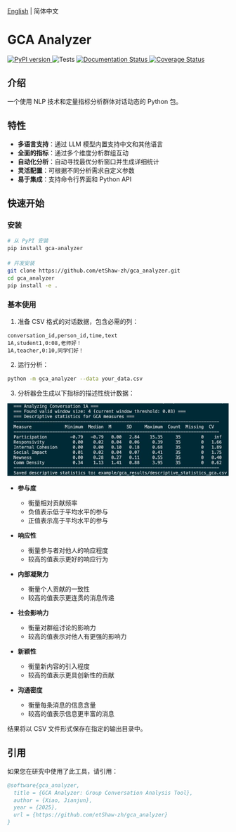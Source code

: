 [English](README.md) | 简体中文
# GCA Analyzer

<div align="left">
    <a href="https://pypi.org/project/gca-analyzer">
        <img src="https://badge.fury.io/py/gca-analyzer.svg" alt="PyPI version">
    </a>
    <img src="https://github.com/etShaw-zh/gca_analyzer/actions/workflows/python-test.yml/badge.svg" alt="Tests">
    <a href="https://gca-analyzer.readthedocs.io/en/latest/?badge=latest">
        <img src="https://readthedocs.org/projects/gca-analyzer/badge/?version=latest" alt="Documentation Status">
    </a>
    <a href="https://codecov.io/gh/etShaw-zh/gca_analyzer">
        <img src="https://codecov.io/gh/etShaw-zh/gca_analyzer/branch/main/graph/badge.svg?token=GLAVYYCD9L" alt="Coverage Status">
    </a>
</div>

## 介绍

一个使用 NLP 技术和定量指标分析群体对话动态的 Python 包。

## 特性

- **多语言支持**：通过 LLM 模型内置支持中文和其他语言
- **全面的指标**：通过多个维度分析群组互动
- **自动化分析**：自动寻找最优分析窗口并生成详细统计
- **灵活配置**：可根据不同分析需求自定义参数
- **易于集成**：支持命令行界面和 Python API

## 快速开始

### 安装

```bash
# 从 PyPI 安装
pip install gca-analyzer

# 开发安装
git clone https://github.com/etShaw-zh/gca_analyzer.git
cd gca_analyzer
pip install -e .
```

### 基本使用

1. 准备 CSV 格式的对话数据，包含必需的列：
```
conversation_id,person_id,time,text
1A,student1,0:08,老师好！
1A,teacher,0:10,同学们好！
```

2. 运行分析：
```bash
python -m gca_analyzer --data your_data.csv
```

3. 分析器会生成以下指标的描述性统计数据：

![描述性统计](/docs/_static/gca_results.jpg)

- **参与度**
   - 衡量相对贡献频率
   - 负值表示低于平均水平的参与
   - 正值表示高于平均水平的参与

- **响应性**
   - 衡量参与者对他人的响应程度
   - 较高的值表示更好的响应行为

- **内部凝聚力**
   - 衡量个人贡献的一致性
   - 较高的值表示更连贯的消息传递

- **社会影响力**
   - 衡量对群组讨论的影响力
   - 较高的值表示对他人有更强的影响力

- **新颖性**
   - 衡量新内容的引入程度
   - 较高的值表示更具创新性的贡献

- **沟通密度**
   - 衡量每条消息的信息含量
   - 较高的值表示信息更丰富的消息

结果将以 CSV 文件形式保存在指定的输出目录中。

## 引用

如果您在研究中使用了此工具，请引用：

```bibtex
@software{gca_analyzer,
  title = {GCA Analyzer: Group Conversation Analysis Tool},
  author = {Xiao, Jianjun},
  year = {2025},
  url = {https://github.com/etShaw-zh/gca_analyzer}
}
